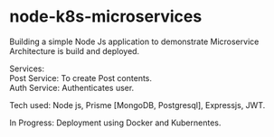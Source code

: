 # node-k8s-microservices
Building a simple Node Js application to demonstrate Microservice Architecture is build and deployed.<br/>

Services:<br/>
Post Service: To create Post contents. <br/>
Auth Service: Authenticates user.<br/>


Tech used: Node js, Prisme [MongoDB, Postgresql], Expressjs, JWT.<br/>

In Progress: Deployment using Docker and Kubernentes.
